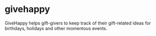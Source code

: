 # givehappy
GiveHappy helps gift-givers to keep track of their gift-related ideas for birthdays, holidays and other momentous events.
